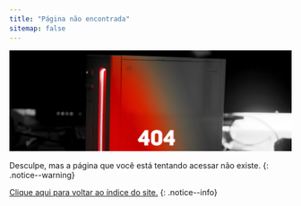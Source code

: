 ```yaml
---
title: "Página não encontrada"
sitemap: false
---
```


![](/images/main-pages/Wii_Red_404.jpg)

Desculpe, mas a página que você está tentando acessar não existe.
{: .notice--warning}

[Clique aqui para voltar ao índice do site.](site-navigation)
{: .notice--info}

